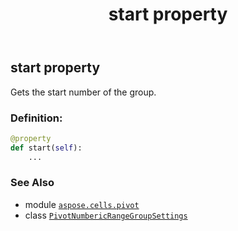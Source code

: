 ﻿---
title: start property
second_title: Aspose.Cells for Python via .NET API References
description: 
type: docs
weight: 50
url: /aspose.cells.pivot/pivotnumbericrangegroupsettings/start/
is_root: false
---

## start property


Gets the start number of the group.
### Definition:
```python
@property
def start(self):
    ...
```

### See Also
* module [`aspose.cells.pivot`](../../)
* class [`PivotNumbericRangeGroupSettings`](/cells/python-net/aspose.cells.pivot/pivotnumbericrangegroupsettings)
